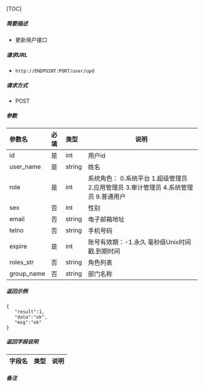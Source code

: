 [TOC]

##### 简要描述

- 更新用户接口

##### 请求URL

- ` http://ENDPOINT:PORT/user/upd `

##### 请求方式

- POST

##### 参数

| 参数名        | 必填  | 类型     | 说明                                                   |
|:-----------|:----|:-------|------------------------------------------------------|
| id         | 是   | int    | 用户id                                                 |
| user_name  | 是   | string | 姓名                                                   |
| role       | 是   | int    | 系统角色： 0.系统平台 1.超级管理员 2.应用管理员 3.审计管理员 4.系统管理员  9.普通用户 |
| sex        | 否   | int    | 性别                                                   |
| email      | 否   | string | 电子邮箱地址                                               |
| telno      | 否   | string | 手机号码                                                 |
| expire     | 是   | int    | 账号有效期：-1.永久 毫秒级Unix时间戳.到期时间                          |
| roles_str  | 否   | string | 角色列表                                                 |
| group_name | 否   | string | 部门名称                                                 |

##### 返回示例

``` 
{
   "result":1,
   "data":"ok",
   "msg":"ok"
}
```

##### 返回字段说明

| 字段名         | 类型     | 说明    |
|:------------|:-------|-------|


##### 备注
